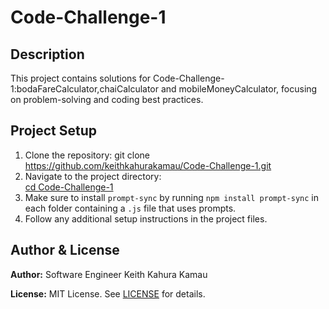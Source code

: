 # Code-Challenge-1
## Description

This project contains solutions for Code-Challenge-1:bodaFareCalculator,chaiCalculator and mobileMoneyCalculator, focusing on problem-solving and coding best practices.

## Project Setup

1. Clone the repository:
    git clone https://github.com/keithkahurakamau/Code-Challenge-1.git
2. Navigate to the project directory:  
    <u>cd Code-Challenge-1</u>
3. Make sure to install `prompt-sync` by running `npm install prompt-sync` in each folder containing a `.js` file that uses prompts.
4. Follow any additional setup instructions in the project files.


## Author & License

**Author:** Software Engineer Keith Kahura Kamau

**License:** MIT License. See [LICENSE](./LICENSE) for details.
